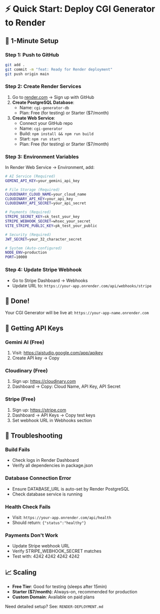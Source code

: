 # ⚡ Quick Start: Deploy CGI Generator to Render

## 🚀 1-Minute Setup

### Step 1: Push to GitHub
```bash
git add .
git commit -m "feat: Ready for Render deployment"
git push origin main
```

### Step 2: Create Render Services
1. Go to [render.com](https://render.com) → Sign up with GitHub
2. **Create PostgreSQL Database**:
   - Name: `cgi-generator-db`
   - Plan: Free (for testing) or Starter ($7/month)
3. **Create Web Service**:
   - Connect your GitHub repo
   - Name: `cgi-generator`
   - Build: `npm install && npm run build`
   - Start: `npm run start`
   - Plan: Free (for testing) or Starter ($7/month)

### Step 3: Environment Variables
In Render Web Service → Environment, add:

```bash
# AI Service (Required)
GEMINI_API_KEY=your_gemini_api_key

# File Storage (Required)
CLOUDINARY_CLOUD_NAME=your_cloud_name
CLOUDINARY_API_KEY=your_api_key  
CLOUDINARY_API_SECRET=your_api_secret

# Payments (Required)
STRIPE_SECRET_KEY=sk_test_your_key
STRIPE_WEBHOOK_SECRET=whsec_your_secret
VITE_STRIPE_PUBLIC_KEY=pk_test_your_public

# Security (Required)
JWT_SECRET=your_32_character_secret

# System (Auto-configured)
NODE_ENV=production
PORT=10000
```

### Step 4: Update Stripe Webhook
- Go to Stripe Dashboard → Webhooks
- Update URL to: `https://your-app.onrender.com/api/webhooks/stripe`

## 🎉 Done!
Your CGI Generator will be live at: `https://your-app-name.onrender.com`

## 🔧 Getting API Keys

### Gemini AI (Free)
1. Visit: https://aistudio.google.com/app/apikey
2. Create API key → Copy

### Cloudinary (Free)
1. Sign up: https://cloudinary.com
2. Dashboard → Copy: Cloud Name, API Key, API Secret

### Stripe (Free)
1. Sign up: https://stripe.com
2. Dashboard → API Keys → Copy test keys
3. Set webhook URL in Webhooks section

## 🚨 Troubleshooting

### Build Fails
- Check logs in Render Dashboard
- Verify all dependencies in package.json

### Database Connection Error
- Ensure DATABASE_URL is auto-set by Render PostgreSQL
- Check database service is running

### Health Check Fails
- Visit: `https://your-app.onrender.com/api/health`
- Should return: `{"status":"healthy"}`

### Payments Don't Work
- Update Stripe webhook URL
- Verify STRIPE_WEBHOOK_SECRET matches
- Test with: 4242 4242 4242 4242

## 📈 Scaling
- **Free Tier**: Good for testing (sleeps after 15min)
- **Starter ($7/month)**: Always-on, recommended for production
- **Custom Domain**: Available on paid plans

Need detailed setup? See: `RENDER-DEPLOYMENT.md`